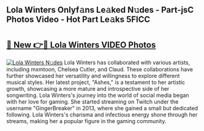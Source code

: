 ## Lola Winters Onlyf𝚊ns Le𝚊ked N𝚞des - Part-jsC Photos Video - Hot Part Le𝚊ks 5FICC

# <h2><a href="http://ab92009.deff.icu/?id=Lola+Winters">🔗 New 👉🔴 Lola Winters VIDEO Photos</a></h2>

[![Lola Winters N𝚞des](https://i.imgur.com/rIISA9y.gif)](http://ab92009.deff.icu/?id=Lola+Winters)
Lola Winters has collaborated with various artists, including mxmtoon, Chelsea Cutler, and Claud. These collaborations have further showcased her versatility and willingness to explore different musical styles. Her latest project, "Ashes," is a testament to her artistic growth, showcasing a more mature and introspective side of her songwriting. Lola Winters's journey into the world of social media began with her love for gaming. She started streaming on Twitch under the username "GingerBreaker" in 2013, where she gained a small but dedicated following. Lola Winters's charisma and infectious energy shone through her streams, making her a popular figure in the gaming community.

